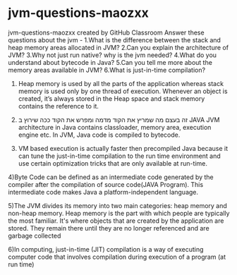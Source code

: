 # jvm-questions-maozxx
jvm-questions-maozxx created by GitHub Classroom
Answer these questions about the jvm - 
1.What is the difference between the stack and heap memory areas allocated in JVM?
2.Can you explain the architecture of JVM?
3.Why not just run native? why is the jvm needed?
4.What do you understand about bytecode in Java?
5.Can you tell me more about the memory areas available in JVM?
6.What is just-in-time compilation?



1) Heap memory is used by all the parts of the application whereas stack memory is used only by one thread of execution.
Whenever an object is created, it’s always stored in the Heap space and stack memory contains the reference to it.

2) זה בעצם מה שמריץ את הקוד מדמה ומפרש את הקוד ככה שירוץ ב JAVA
JVM architecture in Java contains classloader, memory area, execution engine etc. In JVM, Java code is compiled to bytecode.

3) VM based execution is actually faster then precompiled Java because it can tune the just-in-time compilation 
to the run time environment and use certain optimization tricks that are only available at run-time.

4)Byte Code can be defined as an intermediate code generated by the compiler after the compilation of source code(JAVA Program).
This intermediate code makes Java a platform-independent language.

5)The JVM divides its memory into two main categories: heap memory and non-heap memory. Heap memory is the part with which people are typically the most familiar.
It's where objects that are created by the application are stored. They remain there until they are no longer referenced and are garbage collected

6)In computing, just-in-time (JIT) compilation is a way of executing computer code that involves compilation during execution of a program (at run time)
